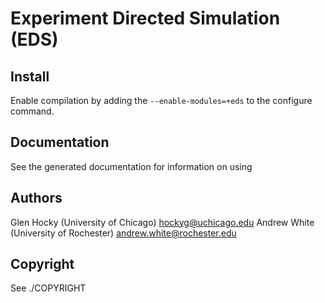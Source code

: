 Experiment Directed Simulation (EDS)
====================================


Install
------------------------------------
Enable compilation by adding the `--enable-modules=+eds`
to the configure command.


Documentation
------------------------------------
See the generated documentation for information on
using


Authors
------------------------------------
Glen Hocky (University of Chicago) <hockyg@uchicago.edu>
Andrew White (University of Rochester) <andrew.white@rochester.edu>


Copyright
------------------------------------
See ./COPYRIGHT
